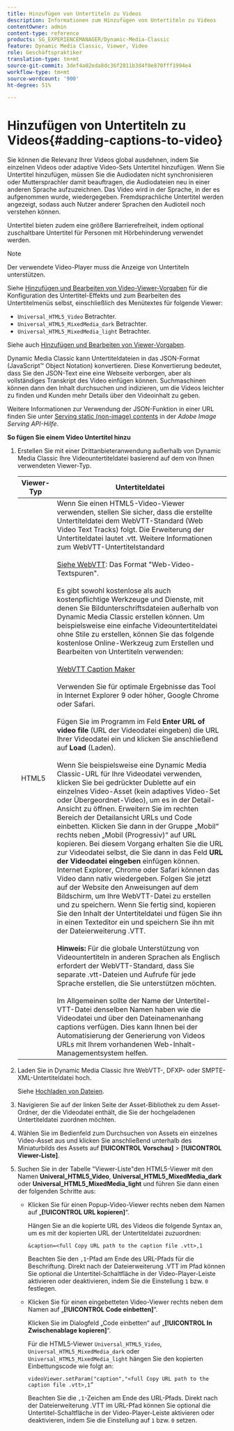 ```yaml
---
title: Hinzufügen von Untertiteln zu Videos
description: Informationen zum Hinzufügen von Untertiteln zu Videos
contentOwner: admin
content-type: reference
products: SG_EXPERIENCEMANAGER/Dynamic-Media-Classic
feature: Dynamic Media Classic, Viewer, Video
role: Geschäftspraktiker
translation-type: tm+mt
source-git-commit: 3def4a02eda8dc36f2811b3d4f0e870fff1994e4
workflow-type: tm+mt
source-wordcount: '900'
ht-degree: 51%

---
```



# Hinzufügen von Untertiteln zu Videos{#adding-captions-to-video}

Sie können die Relevanz Ihrer Videos global ausdehnen, indem Sie einzelnen Videos oder adaptive Video-Sets Untertitel hinzufügen. Wenn Sie Untertitel hinzufügen, müssen Sie die Audiodaten nicht synchronisieren oder Muttersprachler damit beauftragen, die Audiodateien neu in einer anderen Sprache aufzuzeichnen. Das Video wird in der Sprache, in der es aufgenommen wurde, wiedergegeben. Fremdsprachliche Untertitel werden angezeigt, sodass auch Nutzer anderer Sprachen den Audioteil noch verstehen können.

Untertitel bieten zudem eine größere Barrierefreiheit, indem optional zuschaltbare Untertitel für Personen mit Hörbehinderung verwendet werden.

>[!NOTE]
>
>Der verwendete Video-Player muss die Anzeige von Untertiteln unterstützen. 

Siehe [Hinzufügen und Bearbeiten von Video-Viewer-Vorgaben](previewing-videos-video-viewer.md#adding_or_editing_a_video_viewer_preset) für die Konfiguration des Untertitel-Effekts und zum Bearbeiten des Untertitelmenüs selbst, einschließlich des Menütextes für folgende Viewer:

* `Universal_HTML5_Video` Betrachter.
* `Universal_HTML5_MixedMedia_dark` Betrachter.
* `Universal_HTML5_MixedMedia_light` Betrachter.

Siehe auch [Hinzufügen und Bearbeiten von Viewer-Vorgaben](application-setup.md#adding_and_editing_viewer_presets).

Dynamic Media Classic kann Untertiteldateien in das JSON-Format (JavaScript™ Object Notation) konvertieren. Diese Konvertierung bedeutet, dass Sie den JSON-Text eine eine Webseite verborgen, aber als vollständiges Transkript des Video einfügen können. Suchmaschinen können dann den Inhalt durchsuchen und indizieren, um die Videos leichter zu finden und Kunden mehr Details über den Videoinhalt zu geben.

Weitere Informationen zur Verwendung der JSON-Funktion in einer URL finden Sie unter [Serving static (non-image) contents](https://experienceleague.adobe.com/docs/dynamic-media-developer-resources/image-serving-api/image-serving-api/c-serving-static-nonimage-contents.html?lang=en#image-serving-api) in der *Adobe Image Serving API-Hilfe*.

**So fügen Sie einem Video Untertitel hinzu**

1. Erstellen Sie mit einer Drittanbieteranwendung außerhalb von Dynamic Media Classic Ihre Videountertiteldatei basierend auf dem von Ihnen verwendeten Viewer-Typ.

   | Viewer-Typ | Untertiteldatei |
   |--- |--- |
   | HTML5 | Wenn Sie einen HTML5-Video-Viewer verwenden, stellen Sie sicher, dass die erstellte Untertiteldatei dem WebVTT-Standard (Web Video Text Tracks) folgt. Die Erweiterung der Untertiteldatei lautet .vtt. Weitere Informationen zum WebVTT-Untertitelstandard<br><br>[Siehe WebVTT](https://dev.w3.org/html5/webvtt/): Das Format &quot;Web-Video-Textspuren&quot;. <br><br>Es gibt sowohl kostenlose als auch kostenpflichtige Werkzeuge und Dienste, mit denen Sie Bildunterschriftsdateien außerhalb von Dynamic Media Classic erstellen können. Um beispielsweise eine einfache Videountertiteldatei ohne Stile zu erstellen, können Sie das folgende kostenlose Online-Werkzeug zum Erstellen und Bearbeiten von Untertiteln verwenden: <br><br>[WebVTT Caption Maker](https://testdrive-archive.azurewebsites.net/Graphics/CaptionMaker/Default.html) <br><br>Verwenden Sie für optimale Ergebnisse das Tool in Internet Explorer 9 oder höher, Google Chrome oder Safari. <br><br>Fügen Sie im Programm im Feld <b>Enter URL of video file</b> (URL der Videodatei eingeben) die URL Ihrer Videodatei ein und klicken Sie anschließend auf <b>Load</b> (Laden). <br><br>Wenn Sie beispielsweise eine Dynamic Media Classic-URL für Ihre Videodatei verwenden, klicken Sie bei gedrückter Dublette auf ein einzelnes Video-Asset (kein adaptives Video-Set oder Übergeordnet-Video), um es in der Detail-Ansicht zu öffnen. Erweitern Sie im rechten Bereich der Detailansicht URLs und Code einbetten. Klicken Sie dann in der Gruppe „Mobil“ rechts neben „Mobil (Progressiv)“ auf URL kopieren. Bei diesem Vorgang erhalten Sie die URL zur Videodatei selbst, die Sie dann in das Feld <b>URL der Videodatei eingeben</b> einfügen können. Internet Explorer, Chrome oder Safari können das Video dann nativ wiedergeben. Folgen Sie jetzt auf der Website den Anweisungen auf dem Bildschirm, um Ihre WebVTT-Datei zu erstellen und zu speichern. Wenn Sie fertig sind, kopieren Sie den Inhalt der Untertiteldatei und fügen Sie ihn in einen Texteditor ein und speichern Sie ihn mit der Dateierweiterung .VTT. <br><br><b>Hinweis:</b> Für die globale Unterstützung von Videountertiteln in anderen Sprachen als Englisch erfordert der WebVTT-Standard, dass Sie separate .vtt-Dateien und Aufrufe für jede Sprache erstellen, die Sie unterstützen möchten. <br><br>Im Allgemeinen sollte der Name der Untertitel-VTT-Datei denselben Namen haben wie die Videodatei und über den Dateinamenanhang captions verfügen. Dies kann Ihnen bei der Automatisierung der Generierung von Videos URLs mit Ihrem vorhandenen Web-Inhalt-Managementsystem helfen. |

1. Laden Sie in Dynamic Media Classic Ihre WebVTT-, DFXP- oder SMPTE-XML-Untertiteldatei hoch.

   Siehe [Hochladen von Dateien](uploading-files.md#uploading_files).

1. Navigieren Sie auf der linken Seite der Asset-Bibliothek zu dem Asset-Ordner, der die Videodatei enthält, die Sie der hochgeladenen Untertiteldatei zuordnen möchten.
1. Wählen Sie im Bedienfeld zum Durchsuchen von Assets ein einzelnes Video-Asset aus und klicken Sie anschließend unterhalb des Miniaturbilds des Assets auf **[!UICONTROL Vorschau]** > **[!UICONTROL Viewer-Liste]**.
1. Suchen Sie in der Tabelle &quot;Viewer-Liste&quot;den HTML5-Viewer mit den Namen **Univeral_HTML5_Video**, **Universal_HTML5_MixedMedia_dark** oder **Universal_HTML5_MixedMedia_light** und führen Sie dann einen der folgenden Schritte aus:

   * Klicken Sie für einen Popup-Video-Viewer rechts neben dem Namen auf „**[!UICONTROL URL kopieren]**“.

      Hängen Sie an die kopierte URL des Videos die folgende Syntax an, um es mit der kopierten URL der Untertiteldatei zuzuordnen:

      `&caption=<full Copy URL path to the caption file .vtt>,1`

      Beachten Sie den `,1`-Pfad am Ende des URL-Pfads für die Beschriftung. Direkt nach der Dateierweiterung .VTT im Pfad können Sie optional die Untertitel-Schaltfläche in der Video-Player-Leiste aktivieren oder deaktivieren, indem Sie die Einstellung `1` bzw. `0` festlegen.

   * Klicken Sie für einen eingebetteten Video-Viewer rechts neben dem Namen auf „**[!UICONTROL Code einbetten]**“.

      Klicken Sie im Dialogfeld „Code einbetten“ auf „**[!UICONTROL In Zwischenablage kopieren]**“.

      Für die HTML5-Viewer `Universal_HTML5_Video`, `Universal_HTML5_MixedMedia_dark` oder `Universal_HTML5_MixedMedia_light` hängen Sie den kopierten Einbettungscode wie folgt an:

      `videoViewer.setParam("caption","<full Copy URL path to the caption file .vtt>,1”`

      Beachten Sie die `,1`-Zeichen am Ende des URL-Pfads. Direkt nach der Dateierweiterung .VTT im URL-Pfad können Sie optional die Untertitel-Schaltfläche in der Video-Player-Leiste aktivieren oder deaktivieren, indem Sie die Einstellung auf `1` bzw. `0` setzen.

